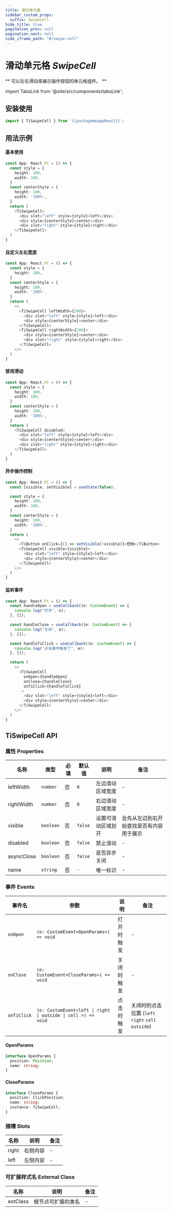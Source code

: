 ```yaml
---
title: 滑动单元格
sidebar_custom_props:
  suffix: SwipeCell
hide_title: true
pagination_prev: null
pagination_next: null
side_iframe_path: "#/swipe-cell"
---
```


# 滑动单元格 _SwipeCell_

** 可以左右滑动来展示操作按钮的单元格组件。 **

import TabsLink from '@site/src/components/tabsLink';

<TabsLink id="tiswipecell-api" />

## 安装使用

```typescript showLineNumbers
import { TiSwipeCell } from '{{packageWeappReact}}';
```

## 用法示例

#### 基本使用
```typescript jsx showLineNumbers
const App: React.FC = () => {
  const style = {
    height: 100,
    width: 100,
  }
  const centerStyle = {
    height: 100,
    width: '100%',
  }
  return (
    <TiSwipeCell>
      <div slot="left" style={style}>left</div>
      <div style={centerStyle}>center</div>
      <div slot="right" style={style}>right</div>
    </TiSwipeCell>
  )
}
```

#### 自定义左右宽度

```typescript jsx showLineNumbers
const App: React.FC = () => {
  const style = {
    height: 100,
  }
  const centerStyle = {
    height: 100,
    width: '100%',
  }
  return (
    <>
      <TiSwipeCell leftWidth={200}>
        <div slot="left" style={style}>left</div>
        <div style={centerStyle}>center</div>
      </TiSwipeCell>
      <TiSwipeCell rightWidth={200}>
        <div style={centerStyle}>center</div>
        <div slot="right" style={style}>right</div>
      </TiSwipeCell>
    </>
  )
}
```

#### 禁用滑动
```typescript jsx showLineNumbers
const App: React.FC = () => {
  const style = {
    height: 100,
    width: 100,
  }
  const centerStyle = {
    height: 100,
    width: '100%',
  }
  return (
    <TiSwipeCell disabled>
      <div slot="left" style={style}>left</div>
      <div style={centerStyle}>center</div>
      <div slot="right" style={style}>right</div>
    </TiSwipeCell>
  )
}
```

#### 异步操作控制
```typescript jsx showLineNumbers
const App: React.FC = () => {
  const [visible, setVisible] = useState(false);

  const style = {
    height: 100,
    width: 100,
  }
  const centerStyle = {
    height: 100,
    width: '100%',
  }
  return (
    <>
      <TiButton onClick={() => setVisible(!visible)}>控制</TiButton>
      <TiSwipeCell visible={visible}>
        <div slot="left" style={style}>left</div>
        <div style={centerStyle}>center</div>
      </TiSwipeCell>
    </>
  )
}
```

#### 监听事件

```typescript jsx showLineNumbers
const App: React.FC = () => {
  const handleOpen = useCallback((e: CustomEvent) => {
    console.log("打开", e);
  }, []);

  const handleClose = useCallback((e: CustomEvent) => {
    console.log("关闭", e);
  }, []);

  const handleTiClick = useCallback((e: CustomEvent) => {
    console.log("点击事件触发了", e);
  }, []);

  return (
    <>
      <TiSwipeCell 
        onOpen={handleOpen}
        onClose={handleClose}
        onTiClick={handleTiClick}
       >
        <div slot="left" style={style}>left</div>
        <div style={centerStyle}>center</div>
      </TiSwipeCell>
    </>
  )
}
```

## TiSwipeCell API

### 属性 **Properties**

| 名称       | 类型      | 必填 | 默认值 | 说明               | 备注                                     |
| ---------- | --------- | ---- | ------ | ------------------ | ---------------------------------------- |
| leftWidth  | `number`  | 否   | `0`      | 左边滑动区域宽度   | -                                        |
| rightWidth | `number`  | 否   | `0`      | 右边滑动区域宽度   | -                                        |
| visible    | `boolean` | 否   | `false`  | 设置可滑动区域划开 | 会先从左边到右开始查找是否有内容用于展示 |
| disabled   | `boolean` | 否   | `false`  | 禁止滑动           | -                                        |
| asyncClose | `boolean` | 否   | `false`  | 是否异步关闭       | -                                        |
| name       | `string`  | 否   | `-`      | 唯一标识           | -                                        |

### 事件 **Events**

| 事件名 | 参数 |  说明       | 备注                                                       |
| ------ | ---------- | -------------- | -------------------------------------------- |
| `onOpen`   | `(e: CustomEvent<OpenParams>) => void` | 打开时触发  | -      |
| `onClose`  | `(e: CustomEvent<CloseParams>) => void` | 关闭时触发 | - |
| `onTiClick`  | <code>(e: CustomEvent<left &vert; right &vert; outside &vert; cell \>) => void</code> | 点击时触发 | 关闭时的点击位置 (`left` `right` `cell` `outside`)         |

#### OpenParams
```typescript showLineNumbers
interface OpenParams {
  position: Position;
  name: string;
}
```

#### CloseParams
```typescript showLineNumbers
interface CloseParams {
  position: ClickPosition;
  name: string;
  instance: TiSwipeCell;
}
```

### 插槽 **Slots**
| 名称    | 说明       | 备注 |
| ------- | ---------- | ---- | 
| right | 右侧内容 | -   |
| left    | 左侧内容   | -    | 

### 可扩展样式名 **External Class**

| 名称     | 说明               | 备注 |
| -------- | ------------------ | ---- |
| extClass | 根节点可扩展的类名 | -    |

